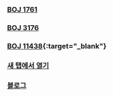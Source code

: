 ### [BOJ 1761](https://www.acmicpc.net/problem/1761)  
### [BOJ 3176](https://www.acmicpc.net/problem/3176)
### [BOJ 11438](https://www.acmicpc.net/problem/11438){:target="_blank"}
### <a href="https://www.acmicpc.net/problem/11438" target="_blank">새 탭에서 열기</a>
### [블로그](https://loosie.tistory.com/422)  
